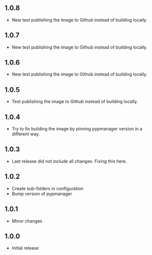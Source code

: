 ## 1.0.8

- New test publishing the image to Github instead of building locally.

## 1.0.7

- New test publishing the image to Github instead of building locally.

## 1.0.6

- New test publishing the image to Github instead of building locally.

## 1.0.5

- Test publishing the image to Github instead of building locally.

## 1.0.4

- Try to fix building the image by pinning pypmanager version in a different way.

## 1.0.3

- Last release did not include all changes. Fixing this here.

## 1.0.2

- Create sub-folders in configuration
- Bump version of pypmanager

## 1.0.1

- Minor changes

## 1.0.0

- Initial release
